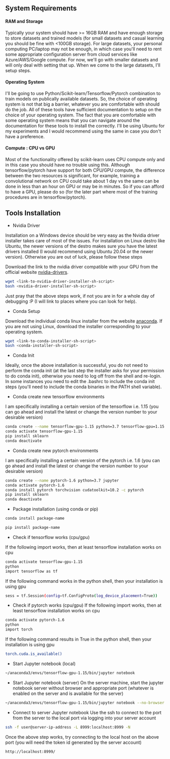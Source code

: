 ## System Requirements

#### RAM and Storage
Typically your system should have >= 16GB RAM and have enough storage to store datasets and trained models (for small datasets and casual learning you should be fine with <100GB storage). For large datasets, your personal computing PC/laptop may not be enough, in which case you'll need to rent some appropriate configuration server from cloud services like Azure/AWS/Google compute. For now, we'll go with smaller datasets and will only deal with setting that up. When we come to the large datasets, I'll setup steps.

#### Operating System 
I'll be going to use Python/Scikit-learn/Tensorflow/Pytorch combination to train models on publically available datasets. So, the choice of operating system is not that big a barrier, whatever you are comfortable with should do the job. All of these tools have sufficient documentation to setup on the choice of your operating system. The fact that you are comfortable with some operating system means that you can navigate around the documentation for these tools to install the correctly. I'll be using Ubuntu for my experiments and I would recommend using the same in case you don't have a preference.

#### Compute : CPU vs GPU
Most of the functionality offered by scikit-learn uses CPU compute only and in this case you should have no trouble using this. Although tensorflow/pytorch have support for both CPU/GPU compute, the difference between the two resources is significant, for example, training a convolutional network on CPU could take about 1 day vs the same can be done in less than an hour on GPU or may be in minutes. So if you can afford to have a GPU, please do so (for the later part where most of the training procedures are in tensorflow/pytorch). 

## Tools Installation 
+ Nvidia Driver

Installation on a Windows device should be very easy as the Nvidia driver installer takes care of most of the issues. For installation on Linux destro like Ubuntu, the newer versions of the destro makes sure you have the latest drivers installed (I would recommend using Ubuntu 20.04 or the newer version). Otherwise you are out of luck, please follow these steps 

Download the link to the nvidia driver compatible with your GPU from the official website [nvidia-drivers](https://www.nvidia.com/Download/index.aspx). 
```bash
wget <link-to-nvidia-driver-installer-sh-script>
bash <nvidia-driver-installer-sh-script>
```

Just pray that the above steps work, if not you are in for a whole day of debugging :P (I will link to places where you can look for help).

+ Conda Setup

Download the individual conda linux installer from the website [anaconda](https://www.anaconda.com/products/individual). If you are not using Linux, download the installer corresponding to your operating system.

```bash
wget <link-to-conda-installer-sh-script>
bash <conda-installer-sh-script>
```

+ Conda Init

Ideally, once the above installation is successful, you do not need to perform the conda init (at the last step the installer asks for your permission to do conda init), otherwise you need to log off from the shell and re-login. In some instances you need to edit the .bashrc to include the conda init steps (you'll need to include the conda binaries in the PATH shell variable).

+ Conda create new tensorflow environments

I am specifically installing a certain version of the tensorflow i.e. 1.15 (you can go ahead and install the latest or change the version number to your desirable version)
```bash
conda create --name tensorflow-gpu-1.15 python=3.7 tensorflow-gpu=1.15 jupyter  
conda activate tensorflow-gpu-1.15
pip install sklearn
conda deactivate 
```

+ Conda create new pytorch environments

I am specifically installing a certain version of the pytorch i.e. 1.6 (you can go ahead and install the latest or change the version number to your desirable version)
```bash
conda create --name pytorch-1.6 python=3.7 jupyter  
conda activate pytorch-1.6
conda install pytorch torchvision cudatoolkit=10.2 -c pytorch
pip install sklearn
conda deactivate 
```

+ Package installation (using conda or pip)
```bash
conda install package-name
```

```bash
pip install package-name
```

+ Check if tensorflow works (cpu/gpu)

If the following import works, then at least tensorflow installation works on cpu
```bash
conda activate tensorflow-gpu-1.15
python
import tensorflow as tf
```

If the following command works in the python shell, then your installation is using gpu
```bash
sess = tf.Session(config=tf.ConfigProto(log_device_placement=True))
```

+ Check if pytorch works (cpu/gpu)
If the following import works, then at least tensorflow installation works on cpu
```bash
conda activate pytorch-1.6
python
import torch
```

If the following command results in True in the python shell, then your installation is using gpu
```bash
torch.cuda.is_available()
```


+ Start Jupyter notebook (local)
```bash
~/anaconda3/envs/tensorflow-gpu-1.15/bin/jupyter notebook
```

+ Start Jupyter notebook (server)
On the server machine, start the jupyter notebook server without browser and appropriate port (whatever is enabled on the server and is available for the server)
```bash
~/anaconda3/envs/tensorflow-gpu-1.15/bin/jupyter notebook --no-browser --port=8999     
```

+ Connect to server Jupyter notebook
Use the ssh to connect to the port from the server to the local port via logging into your server account
```bash
ssh -f user@server-ip-address -L 8999:localhost:8999 -N
```

Once the above step works, try connecting to the local host on the above port (you will need the token id generated by the server account)
```bash
http://localhost:8999/
```
